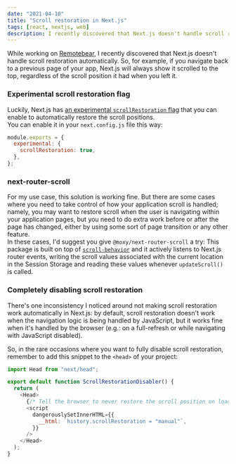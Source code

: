```yaml
---
date: "2021-04-10"
title: "Scroll restoration in Next.js"
tags: [react, nextjs, web]
description: I recently discovered that Next.js doesn't handle scroll restoration out-of-the-box. Here are a couple of options to support scroll restoration in your Next.js projects.
---
```


While working on [Remotebear](https://remotebear.io/), I recently discovered that Next.js doesn't handle scroll restoration automatically. So, for example, if you navigate back to a previous page of your app, Next.js will always show it scrolled to the top, regardless of the scroll position it had when you left it.

### Experimental scroll restoration flag

Luckily, Next.js has [an experimental `scrollRestoration` flag](https://github.com/vercel/next.js/commit/38bd1a024cb25923d8ea15f269a7294d073684d8) that you can enable to automatically restore the scroll positions.  
You can enable it in your `next.config.js` file this way:

```js
module.exports = {
  experimental: {
    scrollRestoration: true,
  },
};
```

### next-router-scroll

For my use case, this solution is working fine. But there are some cases where you need to take control of how your application scroll is handled; namely, you may want to restore scroll when the user is navigating within your application pages, but you need to do extra work before or after the page has changed, either by using some sort of page transition or any other feature.  
In these cases, I'd suggest you give `@moxy/next-router-scroll` a try: This package is built on top of [`scroll-behavior`](https://www.npmjs.com/package/scroll-behavior) and it actively listens to Next.js router events, writing the scroll values associated with the current location in the Session Storage and reading these values whenever `updateScroll()` is called.

### Completely disabling scroll restoration

There's one inconsistency I noticed around not making scroll restoration work automatically in Next.js: by default, scroll restoration doesn't work when the navigation logic is being handled by JavaScript, but it works fine when it's handled by the browser (e.g.: on a full-refresh or while navigating with JavaScript disabled).

So, in the rare occasions where you want to fully disable scroll restoration, remember to add this snippet to the `<head>` of your project:

```js
import Head from "next/head";

export default function ScrollRestorationDisabler() {
  return (
    <Head>
      {/* Tell the browser to never restore the scroll position on load */}
      <script
        dangerouslySetInnerHTML={{
          __html: `history.scrollRestoration = "manual"`,
        }}
      />
    </Head>
  );
}
```
